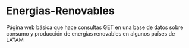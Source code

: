 # Energias-Renovables
Página web básica que hace consultas GET en una base de datos sobre consumo y producción de energías renovables en algunos países de LATAM 
